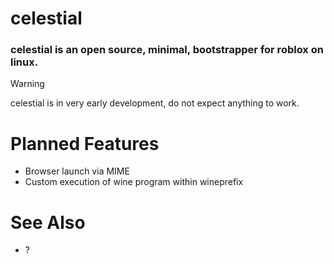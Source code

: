 # celestial
### celestial is an open source, minimal, bootstrapper for roblox on linux.

> [!WARNING]
> celestial is in very early development, do not expect anything to work.

# Planned Features
+ Browser launch via MIME
+ Custom execution of wine program within wineprefix

# See Also
+ ?